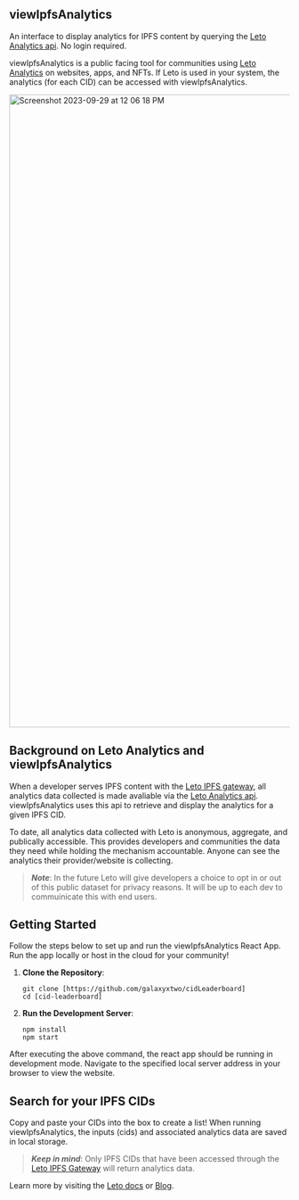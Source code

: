 ## viewIpfsAnalytics

An interface to display analytics for IPFS content by querying the [Leto Analytics api](https://letodev.gitbook.io/getting-started/documentation/analytics-rest-api). No login required.

viewIpfsAnalytics is a public facing tool for communities using [Leto Analytics](https://leto.gg/) on websites, apps, and NFTs. If Leto is used in your system, the analytics (for each CID) can be accessed with viewIpfsAnalytics.

<img width="1135" alt="Screenshot 2023-09-29 at 12 06 18 PM" src="https://github.com/galaxyxtwo/cidLeaderboard/assets/90220293/7416c1ef-c7f0-4ea7-92d7-1856fa71eb27">


## Background on Leto Analytics and viewIpfsAnalytics
When a developer serves IPFS content with the [Leto IPFS gateway](https://letodev.gitbook.io/getting-started/documentation/ipfs-gateway-api), all analytics data collected is made avaliable via the [Leto Analytics api](https://letodev.gitbook.io/getting-started/documentation/analytics-rest-api). viewIpfsAnalytics uses this api to retrieve and display the analytics for a given IPFS CID. 

To date, all analytics data collected with Leto is anonymous, aggregate, and publically accessible. This provides developers and communities the data they need while holding the mechanism accountable. Anyone can see the analytics their provider/website is collecting. 

> **_Note_**: In the future Leto will give developers a choice to opt in or out of this public dataset for privacy reasons. It will be up to each dev to commuinicate this with end users.

## Getting Started
Follow the steps below to set up and run the viewIpfsAnalytics React App. Run the app locally or host in the cloud for your community!

1. **Clone the Repository**:
  
    ```
    git clone [https://github.com/galaxyxtwo/cidLeaderboard]
    cd [cid-leaderboard]
    
2. **Run the Development Server**:
    ```
    npm install
    npm start
    ```

  After executing the above command, the react app should be running in development mode. Navigate to the specified local server address in your browser to view the website.


## Search for your IPFS CIDs
Copy and paste your CIDs into the box to create a list! When running viewIpfsAnalytics, the inputs (cids) and associated analytics data are saved in local storage.

  
> **_Keep in mind_**: Only IPFS CIDs that have been accessed through the [Leto IPFS Gateway](https://letodev.gitbook.io/getting-started/documentation/ipfs-gateway-api) will return analytics data.

Learn more by visiting the [Leto docs](https://letodev.gitbook.io/getting-started/) or [Blog](https://blog.leto.gg/).
